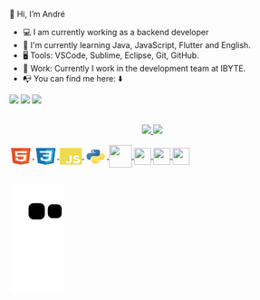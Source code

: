 👋 Hi, I’m André


- 💻 I am currently working as a backend developer
- 📖 I'm currently learning Java, JavaScript, Flutter and English.
- 🖥️ Tools: VSCode, Sublime, Eclipse, Git, GitHub.
- 💼 Work: Currently I work in the development team at IBYTE.
- 📭 You can find me here: ⬇️
<div>
  <a href="https://www.instagram.com/andre_nobree/" target="_blank"><img src="https://img.shields.io/badge/-Instagram-%23E4405F?style=for-the-badge&logo=instagram&logoColor=white" target="_blank"></a> 
  <a href = "mailto:afelipe1405@gmail.com"><img src="https://img.shields.io/badge/-Gmail-%23333?style=for-the-badge&logo=gmail&logoColor=white" target="_blank"></a>
  <a href="https://www.linkedin.com/in/andr%C3%A9-nobre-b61397140/" target="_blank"><img src="https://img.shields.io/badge/-LinkedIn-%230077B5?style=for-the-badge&logo=linkedin&logoColor=white" target="_blank"></a> 
</div>
<br>
<br>

<div align="center">
  <a href="https://github.com/AndreNobree">
  <img height="165em" src="https://github-readme-stats.vercel.app/api?username=AndreNobree&show_icons=true&theme=dark&include_all_commits=true&count_private=true"/>
  <img height="165em" src="https://github-readme-stats.vercel.app/api/top-langs/?username=AndreNobree&layout=compact&langs_count=7&theme=dark"/>
</div>
  
<div style="display: inline_block"><br>
  <img align="center" height="30" width="40" src="https://raw.githubusercontent.com/devicons/devicon/master/icons/html5/html5-original.svg">
  <img align="center" height="30" width="40" src="https://raw.githubusercontent.com/devicons/devicon/master/icons/css3/css3-original.svg">
  <img align="center" height="30" width="40" src="https://raw.githubusercontent.com/devicons/devicon/master/icons/javascript/javascript-plain.svg">
  <img align="center" height="30" width="40" src="https://raw.githubusercontent.com/devicons/devicon/master/icons/python/python-original.svg"> 
  
  <img align="center" height="40" width="40" left="40" src="https://img.icons8.com/color/452/java-coffee-cup-logo--v1.png">         
  <img align="center" height="30" width="30" left="40" src="https://img.icons8.com/color/452/mysql-logo.png"> 
                       
  <img align="center" height="30" width="30" left="40" src="https://img.icons8.com/color/452/nodejs.png"> 
                 
  <img align="center" height="30" width="30" left="40" src="https://img.icons8.com/color/452/react-native.png">
</div>
  
  
  ##
  
![Snake animation](https://github.com/AndreNobree/AndreNobree/blob/output/github-contribution-grid-snake.svg)

